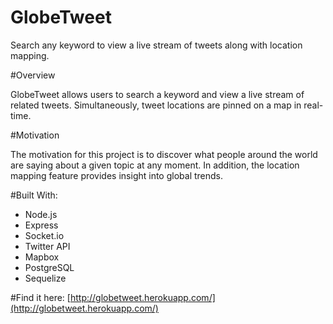 GlobeTweet
===========

Search any keyword to view a live stream of tweets along with location mapping.


#Overview

GlobeTweet allows users to search a keyword and view a live stream of related tweets. Simultaneously, tweet locations are pinned on a map in real-time.

#Motivation

The motivation for this project is to discover what people around the world are saying about a given topic at any moment. In addition, the location mapping feature provides insight into global trends.

#Built With:

* Node.js
* Express
* Socket.io
* Twitter API
* Mapbox
* PostgreSQL
* Sequelize

#Find it here: [http://globetweet.herokuapp.com/](http://globetweet.herokuapp.com/)